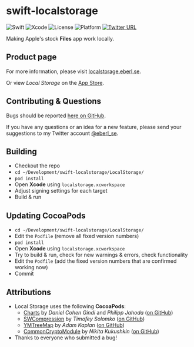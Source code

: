 # swift-localstorage

![Swift](https://img.shields.io/badge/swift-4.1-brightgreen.svg)
![Xcode](https://img.shields.io/badge/xcode-9.3-brightgreen.svg)
![License](https://img.shields.io/badge/license-GPL-blue.svg)
![Platform](https://img.shields.io/badge/platform-iOS-lightgrey.svg)
[![Twitter URL](https://img.shields.io/twitter/url/http/shields.io.svg?style=social)](https://twitter.com/eberl_se)

Making Apple's stock **Files** app work locally.

## Product page

For more information, please visit [localstorage.eberl.se](https://localstorage.eberl.se/).

Or view *Local Storage* on the [App Store](https://itunes.apple.com/app/id1339306324).

## Contributing & Questions

Bugs should be reported [here on GitHub](https://github.com/geberl/swift-localstorage/issues). 

If you have any questions or an idea for a new feature, please send your suggestions to my Twitter account [@eberl_se](https://twitter.com/eberl_se).

## Building

- Checkout the repo
- `cd ~/Development/swift-localstorage/LocalStorage/`
- `pod install`
- Open **Xcode** using `localstorage.xcworkspace`
- Adjust signing settings for each target
- Build & run

## Updating CocoaPods

- `cd ~/Development/swift-localstorage/LocalStorage/`
- Edit the `Podfile` (remove all fixed version numbers)
- `pod install`
- Open **Xcode** using `localstorage.xcworkspace`
- Try to build & run, check for new warnings & errors, check functionality
- Edit the `Podfile` (add the fixed version numbers that are confirmed working now)
- Commit

## Attributions

- Local Storage uses the following **CocoaPods**:
    - [Charts](https://cocoapods.org/pods/Charts) by *Daniel Cohen Gindi* and *Philipp Jahoda* ([on GitHub](https://github.com/danielgindi/Charts))
    - [SWCompression](https://cocoapods.org/pods/SWCompression) by *Timofey Solomko* ([on GitHub](https://github.com/tsolomko/SWCompression))
    - [YMTreeMap](https://cocoapods.org/pods/YMTreeMap) by *Adam Kaplan* ([on GitHub](https://github.com/yahoo/YMTreeMap))
    - [CommonCryptoModule](https://cocoapods.org/pods/CommonCryptoModule) by *Nikita Kukushkin* ([on GitHub](https://github.com/nkukushkin/CommonCryptoModule))
- Thanks to everyone who submitted a bug!
